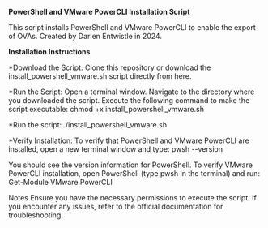 **PowerShell and VMware PowerCLI Installation Script**

This script installs PowerShell and VMware PowerCLI to enable the export of OVAs. Created by Darien Entwistle in 2024.

**Installation Instructions**

*Download the Script:
Clone this repository or download the install_powershell_vmware.sh script directly from here.

*Run the Script:
Open a terminal window.
Navigate to the directory where you downloaded the script.
Execute the following command to make the script executable:
chmod +x install_powershell_vmware.sh

*Run the script:
./install_powershell_vmware.sh

*Verify Installation:
To verify that PowerShell and VMware PowerCLI are installed, open a new terminal window and type:
pwsh --version

You should see the version information for PowerShell.
To verify VMware PowerCLI installation, open PowerShell (type pwsh in the terminal) and run:
Get-Module VMware.PowerCLI

Notes
Ensure you have the necessary permissions to execute the script.
If you encounter any issues, refer to the official documentation for troubleshooting.
